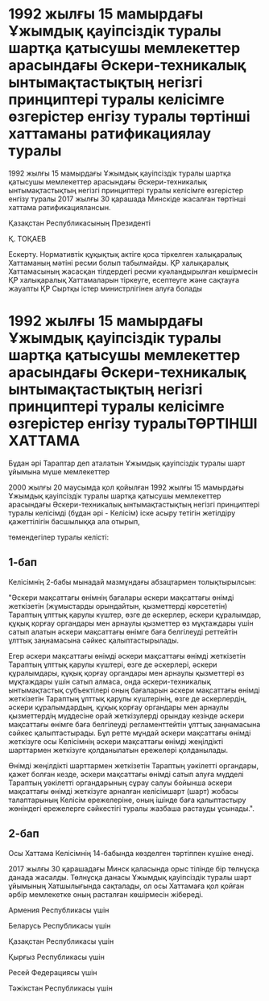 # 1992 жылғы 15 мамырдағы Ұжымдық қауіпсіздік туралы шартқа қатысушы мемлекеттер арасындағы Әскери-техникалық ынтымақтастықтың негізгі принциптері туралы келісімге өзгерістер енгізу туралы төртінші хаттаманы ратификациялау туралы

1992 жылғы 15 мамырдағы Ұжымдық қауіпсіздік туралы шартқа қатысушы мемлекеттер арасындағы Әскери-техникалық ынтымақтастықтың негізгі принциптері туралы келісімге өзгерістер енгізу туралы 2017 жылғы 30 қарашада Минскіде жасалған төртінші хаттама ратификациялансын.

Қазақстан Республикасының Президенті

Қ. ТОҚАЕВ

Ескерту. Нормативтік құқықтық актіге қоса тіркелген халықаралық Хаттаманың мәтіні ресми болып табылмайды. ҚР халықаралық Хаттамасының жасасқан тілдердегі ресми куәландырылған көшірмесін ҚР халықаралық Хаттамаларын тіркеуге, есептеуге және сақтауға жауапты ҚР Сыртқы істер министрлігінен алуға болады

# 1992 жылғы 15 мамырдағы Ұжымдық қауіпсіздік туралы шартқа қатысушы мемлекеттер арасындағы Әскери-техникалық ынтымақтастықтың негізгі принциптері туралы келісімге өзгерістер енгізу туралыТӨРТІНШІ ХАТТАМА

Бұдан әрі Тараптар деп аталатын Ұжымдық қауіпсіздік туралы шарт ұйымына мүше мемлекеттер

2000 жылғы 20 маусымда қол қойылған 1992 жылғы 15 мамырдағы Ұжымдық қауіпсіздік туралы шартқа қатысушы мемлекеттер арасындағы Әскери-техникалық ынтымақтастықтың негізгі принциптері туралы келісімді (бұдан әрі - Келісім) іске асыру тетігін жетілдіру қажеттілігін басшылыққа ала отырып,

төмендегілер туралы келісті:

## 1-бап

Келісімнің 2-бабы мынадай мазмұндағы абзацтармен толықтырылсын:

"Әскери мақсаттағы өнімнің бағалары әскери мақсаттағы өнімді жеткізетін (жұмыстарды орындайтын, қызметтерді көрсететін) Тараптың ұлттық қарулы күштер, өзге де әскерлер, әскери құралымдар, құқық қорғау органдары мен арнаулы қызметтер өз мұқтаждары үшін сатып алатын әскери мақсаттағы өнімге баға белгілеуді реттейтін ұлттық заңнамасына сәйкес қалыптастырылады.

Егер әскери мақсаттағы өнімді әскери мақсаттағы өнімді жеткізетін Тараптың ұлттық қарулы күштері, өзге де әскерлері, әскери құралымдары, құқық қорғау органдары мен арнаулы қызметтері өз мұқтаждары үшін сатып алмаса, онда әскери-техникалық ынтымақтастық субъектілері оның бағаларын әскери мақсаттағы өнімді жеткізетін Тараптың ұлттық қарулы күштерінің, өзге де әскерлердің, әскери құралымдардың, құқық қорғау органдары мен арнаулы қызметтердің мүддесіне орай жеткізулерді орындау кезінде әскери мақсаттағы өнімге баға белгілеуді регламенттейтін ұлттық заңнамасына сәйкес қалыптастырады. Бұл ретте мұндай әскери мақсаттағы өнімді жеткізуге осы Келісімнің әскери мақсаттағы өнімді жеңілдікті шарттармен жеткізуге қолданылатын ережелері қолданылады.

Өнімді жеңілдікті шарттармен жеткізетін Тараптың уәкілетті органдары, қажет болған кезде, әскери мақсаттағы өнімді сатып алуға мүдделі Тараптың уәкілетті органдарының сұрау салуы бойынша әскери мақсаттағы өнімді жеткізуге арналған келісімшарт (шарт) жобасы талаптарының Келісім ережелеріне, оның ішінде баға қалыптастыру жөніндегі ережелерге сәйкестігі туралы жазбаша растауды ұсынады.".

## 2-бап

Осы Хаттама Келісімнің 14-бабында көзделген тәртіппен күшіне енеді.

2017 жылғы 30 қарашадағы Минск қаласында орыс тілінде бір төлнұсқа данада жасалды. Төлнұсқа данасы Ұжымдық қауіпсіздік туралы шарт ұйымының Хатшылығында сақталады, ол осы Хаттамаға қол қойған әрбір мемлекетке оның расталған көшірмесін жібереді.

Армения Республикасы үшін

Беларусь Республикасы үшін

Қазақстан Республикасы үшін

Қырғыз Республикасы үшін

Ресей Федерациясы үшін

Тәжікстан Республикасы үшін

